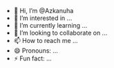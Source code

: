 - 👋 Hi, I’m @Azkanuha
- 👀 I’m interested in ...
- 🌱 I’m currently learning ...
- 💞️ I’m looking to collaborate on ...
- 📫 How to reach me ...
- 😄 Pronouns: ...
- ⚡ Fun fact: ...

<!---
Azkanuha/Azkanuha is a ✨ special ✨ repository because its `README.md` (this file) appears on your GitHub profile.
You can click the Preview link to take a look at your changes.
--->
